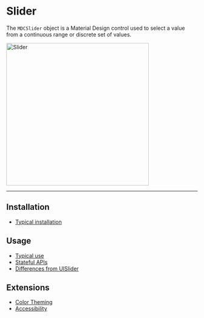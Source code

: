 # Slider

<!-- badges -->

The `MDCSlider` object is a Material Design control used to select a value from a continuous range
or discrete set of values.

<div class="article__asset article__asset--screenshot">
  <img src="docs/assets/slider.png" alt="Slider" width="375">
</div>

<!-- design-and-api -->

<!-- toc -->

- - -

## Installation

- [Typical installation](../../../docs/component-installation.md)

## Usage

- [Typical use](typical-use.md)
- [Stateful APIs](stateful-apis.md)
- [Differences from UISlider](differences-from-uislider.md)

## Extensions

- [Color Theming](color-theming.md)
- [Accessibility](accessibility.md)
